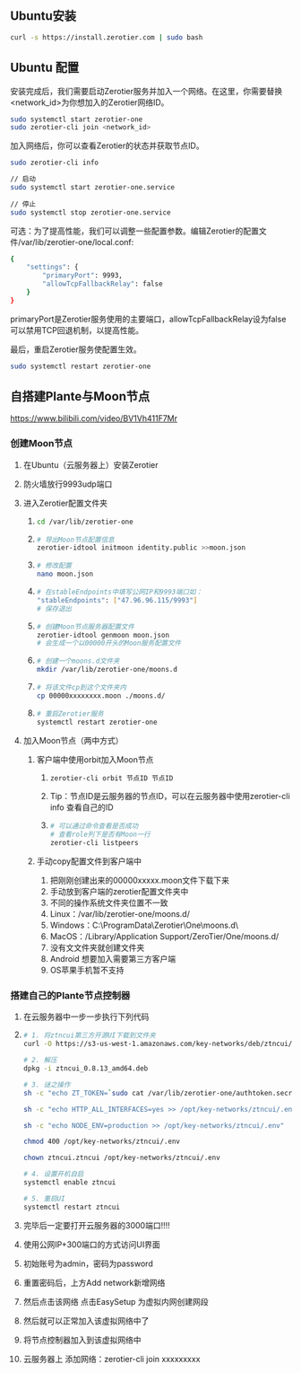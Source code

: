 ## Ubuntu安装

```bash
curl -s https://install.zerotier.com | sudo bash
```



## Ubuntu 配置

安装完成后，我们需要启动Zerotier服务并加入一个网络。在这里，你需要替换<network_id>为你想加入的Zerotier网络ID。

```bash
sudo systemctl start zerotier-one
sudo zerotier-cli join <network_id>
```

加入网络后，你可以查看Zerotier的状态并获取节点ID。

```bash
sudo zerotier-cli info
```

```bash
// 启动
sudo systemctl start zerotier-one.service
 
// 停止
sudo systemctl stop zerotier-one.service
```



可选：为了提高性能，我们可以调整一些配置参数。编辑Zerotier的配置文件/var/lib/zerotier-one/local.conf:

```bash
{
    "settings": {
        "primaryPort": 9993,
        "allowTcpFallbackRelay": false
    }
}
```

primaryPort是Zerotier服务使用的主要端口，allowTcpFallbackRelay设为false可以禁用TCP回退机制，以提高性能。

最后，重启Zerotier服务使配置生效。

```bash
sudo systemctl restart zerotier-one
```



## 自搭建Plante与Moon节点

https://www.bilibili.com/video/BV1Vh411F7Mr



### 创建Moon节点

1. 在Ubuntu（云服务器上）安装Zerotier

2. 防火墙放行9993udp端口

3. 进入Zerotier配置文件夹

   1. ```bash
      cd /var/lib/zerotier-one
      ```

   2. ```bash
      # 导出Moon节点配置信息
      zerotier-idtool initmoon identity.public >>moon.json
      ```

   3. ```bash
      # 修改配置
      nano moon.json
      ```

   4. ```bash
      # 在stableEndpoints中填写公网IP和9993端口如：
      "stableEndpoints": ["47.96.96.115/9993"]
      # 保存退出
      ```

   5. ```bash
      # 创建Moon节点服务器配置文件
      zerotier-idtool genmoon moon.json
      # 会生成一个以00000开头的Moon服务配置文件
      ```

   6. ```bash
      # 创建一个moons.d文件夹
      mkdir /var/lib/zerotier-one/moons.d
      ```

   7. ```bash
      # 将该文件cp到这个文件夹内
      cp 00000xxxxxxxx.moon ./moons.d/
      ```

   8. ```bash
      # 重启Zerotier服务
      systemctl restart zerotier-one 
      ```

4. 加入Moon节点（两中方式）

   1. 客户端中使用orbit加入Moon节点

      1. ```bash
         zerotier-cli orbit 节点ID 节点ID
         ```

      2. Tip：节点ID是云服务器的节点ID，可以在云服务器中使用zerotier-cli info 查看自己的ID

      3. ```bash
         # 可以通过命令查看是否成功
         # 查看role列下是否有Moon一行
         zerotier-cli listpeers
         ```

   2. 手动copy配置文件到客户端中
   
      1. 把刚刚创建出来的00000xxxxx.moon文件下载下来
      2. 手动放到客户端的zerotier配置文件夹中
      3. 不同的操作系统文件夹位置不一致
      4. Linux：/var/lib/zerotier-one/moons.d/
      5. Windows：C:\ProgramData\Zerotier\One\moons.d\
      6. MacOS：/Library/Application Support/ZeroTier/One/moons.d/
      7. 没有文文件夹就创建文件夹
      8. Android 想要加入需要第三方客户端
      9. OS苹果手机暂不支持



### 搭建自己的Plante节点控制器

1.  在云服务器中一步一步执行下列代码

   1. ```bash
      # 1. 将ztncui第三方开源UI下载到文件夹
      curl -O https://s3-us-west-1.amazonaws.com/key-networks/deb/ztncui/1/x86_64/ztncui_0.8.13_amd64.deb
      
      # 2. 解压
      dpkg -i ztncui_0.8.13_amd64.deb 
      
      # 3. 谜之操作
      sh -c "echo ZT_TOKEN=`sudo cat /var/lib/zerotier-one/authtoken.secret` > /opt/key-networks/ztncui/.env"
      
      sh -c "echo HTTP_ALL_INTERFACES=yes >> /opt/key-networks/ztncui/.env" 
      
      sh -c "echo NODE_ENV=production >> /opt/key-networks/ztncui/.env" 
      
      chmod 400 /opt/key-networks/ztncui/.env
      
      chown ztncui.ztncui /opt/key-networks/ztncui/.env
      
      # 4. 设置开机自启
      systemctl enable ztncui
      
      # 5. 重启UI
      systemctl restart ztncui
      ```

   2. 完毕后一定要打开云服务器的3000端口!!!!

   3. 使用公网IP+300端口的方式访问UI界面

   4. 初始账号为admin，密码为password

   5. 重置密码后，上方Add network新增网络

   6. 然后点击该网络 点击EasySetup 为虚拟内网创建网段

   7. 然后就可以正常加入该虚拟网络中了

   8. 将节点控制器加入到该虚拟网络中

   9. 云服务器上 添加网络：zerotier-cli join xxxxxxxxx

   



